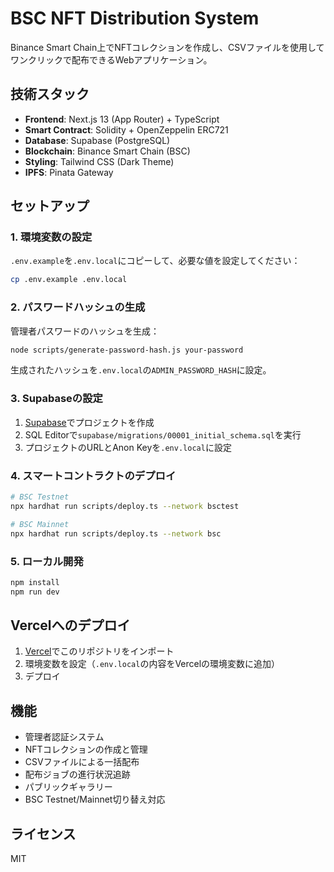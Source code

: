# BSC NFT Distribution System

Binance Smart Chain上でNFTコレクションを作成し、CSVファイルを使用してワンクリックで配布できるWebアプリケーション。

## 技術スタック

- **Frontend**: Next.js 13 (App Router) + TypeScript
- **Smart Contract**: Solidity + OpenZeppelin ERC721
- **Database**: Supabase (PostgreSQL)
- **Blockchain**: Binance Smart Chain (BSC)
- **Styling**: Tailwind CSS (Dark Theme)
- **IPFS**: Pinata Gateway

## セットアップ

### 1. 環境変数の設定

`.env.example`を`.env.local`にコピーして、必要な値を設定してください：

```bash
cp .env.example .env.local
```

### 2. パスワードハッシュの生成

管理者パスワードのハッシュを生成：

```bash
node scripts/generate-password-hash.js your-password
```

生成されたハッシュを`.env.local`の`ADMIN_PASSWORD_HASH`に設定。

### 3. Supabaseの設定

1. [Supabase](https://supabase.com)でプロジェクトを作成
2. SQL Editorで`supabase/migrations/00001_initial_schema.sql`を実行
3. プロジェクトのURLとAnon Keyを`.env.local`に設定

### 4. スマートコントラクトのデプロイ

```bash
# BSC Testnet
npx hardhat run scripts/deploy.ts --network bsctest

# BSC Mainnet
npx hardhat run scripts/deploy.ts --network bsc
```

### 5. ローカル開発

```bash
npm install
npm run dev
```

## Vercelへのデプロイ

1. [Vercel](https://vercel.com)でこのリポジトリをインポート
2. 環境変数を設定（`.env.local`の内容をVercelの環境変数に追加）
3. デプロイ

## 機能

- 管理者認証システム
- NFTコレクションの作成と管理
- CSVファイルによる一括配布
- 配布ジョブの進行状況追跡
- パブリックギャラリー
- BSC Testnet/Mainnet切り替え対応

## ライセンス

MIT